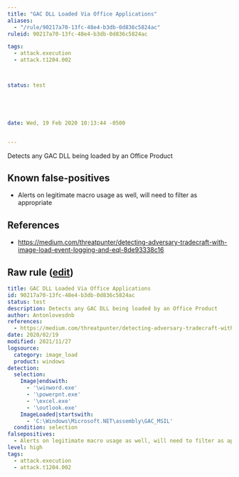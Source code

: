 ```yaml
---
title: "GAC DLL Loaded Via Office Applications"
aliases:
  - "/rule/90217a70-13fc-48e4-b3db-0d836c5824ac"
ruleid: 90217a70-13fc-48e4-b3db-0d836c5824ac

tags:
  - attack.execution
  - attack.t1204.002



status: test





date: Wed, 19 Feb 2020 10:13:44 -0500


---
```


Detects any GAC DLL being loaded by an Office Product

<!--more-->


## Known false-positives

* Alerts on legitimate macro usage as well, will need to filter as appropriate



## References

* https://medium.com/threatpunter/detecting-adversary-tradecraft-with-image-load-event-logging-and-eql-8de93338c16


## Raw rule ([edit](https://github.com/SigmaHQ/sigma/edit/master/rules/windows/image_load/image_load_susp_office_dotnet_gac_dll_load.yml))
```yaml
title: GAC DLL Loaded Via Office Applications
id: 90217a70-13fc-48e4-b3db-0d836c5824ac
status: test
description: Detects any GAC DLL being loaded by an Office Product
author: Antonlovesdnb
references:
  - https://medium.com/threatpunter/detecting-adversary-tradecraft-with-image-load-event-logging-and-eql-8de93338c16
date: 2020/02/19
modified: 2021/11/27
logsource:
  category: image_load
  product: windows
detection:
  selection:
    Image|endswith:
      - '\winword.exe'
      - '\powerpnt.exe'
      - '\excel.exe'
      - '\outlook.exe'
    ImageLoaded|startswith:
      - 'C:\Windows\Microsoft.NET\assembly\GAC_MSIL'
  condition: selection
falsepositives:
  - Alerts on legitimate macro usage as well, will need to filter as appropriate
level: high
tags:
  - attack.execution
  - attack.t1204.002

```
